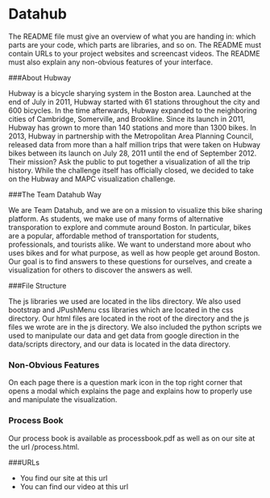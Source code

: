 # Datahub



The README file must give an overview of what you are handing in: which parts are your code, which parts are libraries, and so on. The README must contain URLs to your project websites and screencast videos. The README must also explain any non-obvious features of your interface.

###About Hubway

Hubway is a bicycle sharying system in the Boston area. Launched at the end of July in 2011, Hubway started with 61 stations throughout the city and 600 bicycles. In the time afterwards, Hubway expanded to the neighboring cities of Cambridge, Somerville, and Brookline. Since its launch in 2011, Hubway has grown to more than 140 stations and more than 1300 bikes.
In 2013, Hubway in partnership with the Metropolitan Area Planning Council, released data from more than a half million trips that were taken on Hubway bikes between its launch on July 28, 2011 until the end of September 2012. Their mission? Ask the public to put together a visualization of all the trip history. While the challenge itself has officially closed, we decided to take on the Hubway and MAPC visualization challenge.

###The Team Datahub Way

We are Team Datahub, and we are on a mission to visualize this bike sharing platform. As students, we make use of many forms of alternative transporation to explore and commute around Boston. In particular, bikes are a popular, affordable method of transportation for students, professionals, and tourists alike. We want to understand more about who uses bikes and for what purpose, as well as how people get around Boston. Our goal is to find answers to these questions for ourselves, and create a visualization for others to discover the answers as well.

###File Structure

The js libraries we used are located in the libs directory. We also used bootstrap and JPushMenu css libraries which are located in the css directory. Our html files are located in the root of the directory and the js files we wrote are in the js directory. We also included the python scripts we used to manipulate our data and get data from google direction in the data/scripts directory, and our data is located in the data directory.


### Non-Obvious Features

On each page there is a question mark icon in the top right corner that opens a modal which explains the page and explains how to properly use and manipulate the visualization.

### Process Book

Our process book is available as processbook.pdf as well as on our site at the url /process.html.


###URLs

* You find our site at this url
* You can find our video at this url
